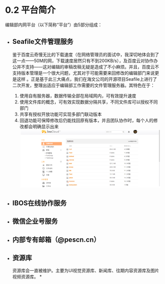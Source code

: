 # 0.2 平台简介

编辑部内网平台（以下简称“平台”）由5部分组成：

* ## Seafile文件管理服务

  鉴于百度云奇慢无比的下载速度（在网络管理员的面试中，我深切地体会到了这一点——50M的网，下载速度居然只有不到200KB\/s），及百度云对协作办公并不支持——这对编辑的审稿改稿无疑是造成了不小麻烦。并且，百度云不支持版本管理是一个很大问题，尤其对于可能需要来回修改的编辑部门来说更是这样 。正是基于此三大痛点，我们在海文公司的开源项目Seafile上进行了二次开发，整理出适应于编辑部工作需要的文件管理服务器。其特色在于：

  1. 使用自有服务器，数据传输全部在局域网内，可有效提升速度
  2. 使用文件库的概念，可有效实现数据分隔共享，不同文件库可以授权不同部门
  3. 共享有授权开放功能可实现多部门联动版本
  4. 回退功能可保障修改后仍能找回原有版本，并且团队协作时，每个人的修改都会明确显示出来
    ![](/assets/无标题.png)

* ## IBOS在线协作服务


* ## 微信企业号服务

* ## 内部专有邮箱（@pescn.cn）



* ##  资源库

  资源库会一直被维护。主要为UI视觉资源库、新闻库、往期内容资源库及图片视频资源库。
  * 


